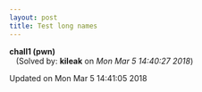 ```yaml
---
layout: post
title: Test long names
---
```


<!--break-->

**chall1 (pwn)**  
&nbsp;&nbsp;&nbsp;(Solved by: **kileak** on _Mon Mar  5 14:40:27 2018_)  
  


Updated on Mon Mar  5 14:41:05 2018
